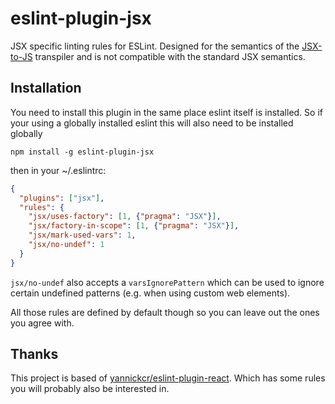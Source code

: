 # eslint-plugin-jsx

JSX specific linting rules for ESLint. Designed for the semantics of the [JSX-to-JS](//github.com/jkroso/JSX-to-JS) transpiler and is not compatible with the standard JSX semantics.

## Installation

You need to install this plugin in the same place eslint itself is installed. So if your using a globally installed eslint this will also need to be installed globally

`npm install -g eslint-plugin-jsx`

then in your ~/.eslintrc:

```json
{
  "plugins": ["jsx"],
  "rules": {
    "jsx/uses-factory": [1, {"pragma": "JSX"}],
    "jsx/factory-in-scope": [1, {"pragma": "JSX"}],
    "jsx/mark-used-vars": 1,
    "jsx/no-undef": 1
  }
}
```

`jsx/no-undef` also accepts a `varsIgnorePattern` which can be used to ignore certain undefined patterns (e.g. when using custom web elements).

All those rules are defined by default though so you can leave out the ones you agree with.

## Thanks

This project is based of [yannickcr/eslint-plugin-react](//github.com/yannickcr/eslint-plugin-react). Which has some rules you will probably also be interested in.
